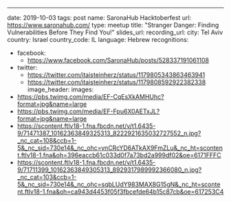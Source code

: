 ---
date: 2019-10-03
tags: post
name: SaronaHub Hacktoberfest
url: https://www.saronahub.com/
type: meetup
title: "Stranger Danger: Finding Vulnerabilities Before They Find You!"
slides_url: 
recording_url: 
city: Tel Aviv
country: Israel
country_code: IL
language: Hebrew
recognitions:
  - facebook:
    - https://www.facebook.com/SaronaHub/posts/528337191061108
  - twitter:
    - https://twitter.com/itaisteinherz/status/1179805343863463941
    - https://twitter.com/itaisteinherz/status/1179808592922382338
image_header: 
images:
  - https://pbs.twimg.com/media/EF-CqEsXkAMHUhc?format=jpg&name=large
  - https://pbs.twimg.com/media/EF-Fpu6X0AETxJL?format=jpg&name=large
  - https://scontent.ftlv18-1.fna.fbcdn.net/v/t1.6435-9/71471387_10162363849325313_8222921635032727552_n.jpg?_nc_cat=108&ccb=1-5&_nc_sid=730e14&_nc_ohc=vnCRcYD6ATkAX9FmZLu&_nc_ht=scontent.ftlv18-1.fna&oh=396eaccb61c033d0f7a73bd2a999df02&oe=6171FFFC
  - https://scontent.ftlv18-1.fna.fbcdn.net/v/t1.6435-9/71711399_10162363849305313_8929317989992366080_n.jpg?_nc_cat=103&ccb=1-5&_nc_sid=730e14&_nc_ohc=sqbLUdY983MAX8G15gN&_nc_ht=scontent.ftlv18-1.fna&oh=ca943d4453f05f3fbcefde64b15c87cb&oe=617253C4

